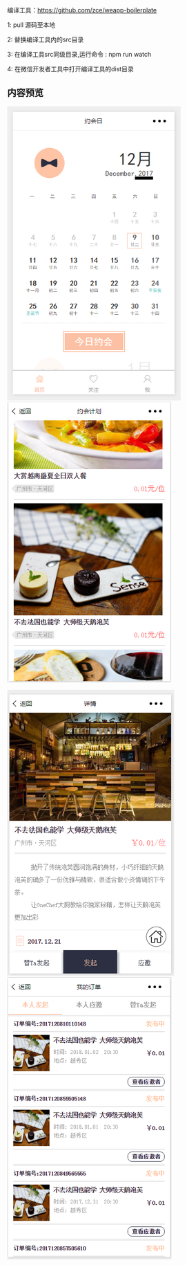 编译工具：https://github.com/zce/weapp-boilerplate

1: pull 源码至本地

2: 替换编译工具内的src目录

3: 在编译工具src同级目录,运行命令 : npm run watch 

4: 在微信开发者工具中打开编译工具的dist目录


## 内容预览

![image](./showImg/index.png) ![image](./showImg/plan.png)

![image](./showImg/detail.png) ![image](./showImg/order.png)